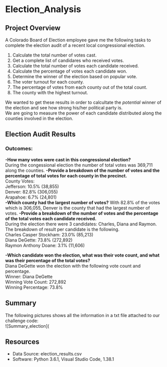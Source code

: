 # Election_Analysis

## Project Overview
A Colorado Board of Election employee gave me the following tasks to complete the election audit of a recent local congressional election.  

1. Calculate the total number of votes cast.
2. Get a complete list of candidares who received votes.
3. Calculate the total number of votes each candidate received.
4. Calculate the percentage of votes each candidate won.
5. Determine the winner of the election based on popular vote.
6. The voter turnout for each county.
7. The percentage of votes from each county out of the total count.
8. The county with the highest turnout.
  
We wanted to get these results in order to calcultate the *potential* winner of the election and see how strong his/her political party is.  
We are going to measure the power of each candidate distributed along the counties involved in the election.

## Election Audit Results
### Outcomes:  
**-How many votes were cast in this congressional election?**  
During the congessional election the number of total votes was 369,711 along the counties.
**-Provide a breakdown of the number of votes and the percentage of total votes for each county in the precinct.**  
County Votes:  
Jefferson: 10.5% (38,855)  
Denver: 82.8% (306,055)  
Arapahoe: 6.7% (24,801)  
**-Which county had the largest number of votes?** 
With 82.8% of the votes which is 306,055, Denver is the county that had the largest number of votes.
**-Provide a breakdown of the number of votes and the percentage of the total votes each candidate received.**  
During the election there were 3 candidates: Charles, Diana and Raymon. The breakdown of result per candidate is the following.  
Charles Casper Stockham: 23.0% (85,213)  
Diana DeGette: 73.8% (272,892)  
Raymon Anthony Doane: 3.1% (11,606)  

**-Which candidate won the election, what was their vote count, and what was their percentage of the total votes?**  
Diana DeGette won the election with the following vote count and percentage.  
Winner: Diana DeGette  
Winning Vote Count: 272,892  
Winning Percentage: 73.8%  


## Summary
The following pictures shows all the information in a txt file attached to our challenge code:  
![Summary_election](


## Resources
- Data Source: election_results.csv
- Software: Python 3.6.1, Visual Studio Code, 1.38.1  

